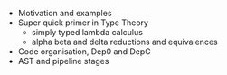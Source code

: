 * Motivation and examples
* Super quick primer in Type Theory
  * simply typed lambda calculus
  * alpha beta and delta reductions and equivalences
* Code organisation, Dep0 and DepC
* AST and pipeline stages
